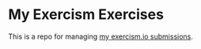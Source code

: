 # My Exercism Exercises

This is a repo for managing [my exercism.io submissions](http://exercism.io/Dmitry1007).